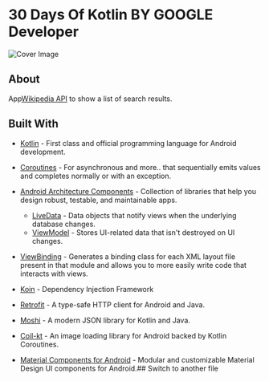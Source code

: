 # 30 Days Of Kotlin BY GOOGLE Developer

![Cover Image](https://github.com//WikiSearcher/blob/master/cover_image.png)

## About

App[Wikipedia API](https://www.mediawiki.org/wiki/API:Page_info_in_search_results) to show a list of search results.

## Built With

-   [Kotlin](https://kotlinlang.org/)  - First class and official programming language for Android development.
-   [Coroutines](https://kotlinlang.org/docs/reference/coroutines-overview.html)  - For asynchronous and more..
that sequentially emits values and completes normally or with an exception.
-   [Android Architecture Components](https://developer.android.com/topic/libraries/architecture)  - Collection of libraries that help you design robust, testable, and maintainable apps.
    -   [LiveData](https://developer.android.com/topic/libraries/architecture/livedata)  - Data objects that notify views when the underlying database changes.
    -   [ViewModel](https://developer.android.com/topic/libraries/architecture/viewmodel)  - Stores UI-related data that isn't destroyed on UI changes.
   
   -   [ViewBinding](https://developer.android.com/topic/libraries/view-binding)  - Generates a binding class for each XML layout file present in that module and allows you to more easily write code that interacts with views.
- [Koin](https://insert-koin.io/) - Dependency Injection Framework
-   [Retrofit](https://square.github.io/retrofit/)  - A type-safe HTTP client for Android and Java.
-   [Moshi](https://github.com/square/moshi)  - A modern JSON library for Kotlin and Java.
-   [Coil-kt](https://coil-kt.github.io/coil/)  - An image loading library for Android backed by Kotlin Coroutines.
-   [Material Components for Android](https://github.com/material-components/material-components-android)  - Modular and customizable Material Design UI components for Android.## Switch to another file
